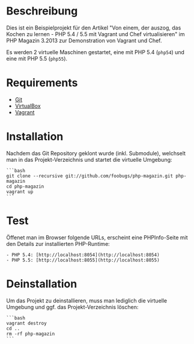 # Beschreibung

Dies ist ein Beispielprojekt für den Artikel "Von einem, der auszog, das Kochen zu lernen - PHP 5.4 / 5.5 mit Vagrant und Chef virtualisieren" im PHP Magazin 3.2013 zur Demonstration von Vagrant und Chef.

Es werden 2 virtuelle Maschinen gestartet, eine mit PHP 5.4 (`php54`) und eine mit PHP 5.5 (`php55`).

# Requirements

- [Git](http://git-scm.com/download)
- [VirtualBox](https://www.virtualbox.org/wiki/Downloads)
- [Vagrant](http://downloads.vagrantup.com/)

# Installation

Nachdem das Git Repository geklont wurde (inkl. Submodule), welchselt man in das Projekt-Verzeichnis und startet die virtuelle Umgebung:

	```bash
	git clone --recursive git://github.com/foobugs/php-magazin.git php-magazin
	cd php-magazin
	vagrant up
	```

# Test

Öffenet man im Browser folgende URLs, erscheint eine PHPInfo-Seite mit den Details zur installierten PHP-Runtime:

	- PHP 5.4: [http://localhost:8054](http://localhost:8054)
	- PHP 5.5: [http://localhost:8055](http://localhost:8055)

# Deinstallation

Um das Projekt zu deinstallieren, muss man lediglich die virtuelle Umgebung und ggf. das Projekt-Verzeichnis löschen:

	```bash
	vagrant destroy
	cd ..
	rm -rf php-magazin
	```
